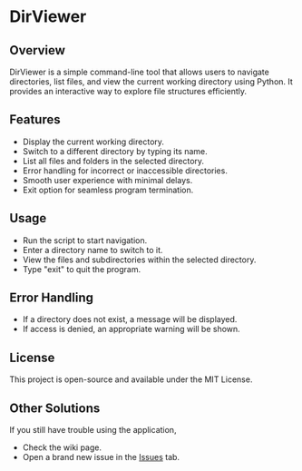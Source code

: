 # DirViewer

## Overview
DirViewer is a simple command-line tool that allows users to navigate directories, list files, and view the current working directory using Python. It provides an interactive way to explore file structures efficiently.

## Features
- Display the current working directory.
- Switch to a different directory by typing its name.
- List all files and folders in the selected directory.
- Error handling for incorrect or inaccessible directories.
- Smooth user experience with minimal delays.
- Exit option for seamless program termination.

## Usage
- Run the script to start navigation.
- Enter a directory name to switch to it.
- View the files and subdirectories within the selected directory.
- Type "exit" to quit the program.

## Error Handling
- If a directory does not exist, a message will be displayed.
- If access is denied, an appropriate warning will be shown.

## License
This project is open-source and available under the MIT License.

## Other Solutions
If you still have trouble using the application,
- Check the wiki page.
- Open a brand new issue in the [Issues](https://github.com/ecodersteam/DirViewer/issues) tab.
